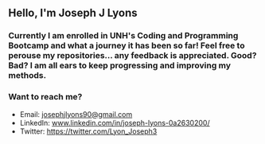 ## Hello, I'm Joseph J Lyons

### Currently I am enrolled in UNH's Coding and Programming Bootcamp and what a journey it has been so far! Feel free to perouse my repositories... any feedback is appreciated. Good? Bad? I am all ears to keep progressing and improving my methods.

### Want to reach me?
* Email: josephjlyons90@gmail.com
* LinkedIn: www.linkedin.com/in/joseph-lyons-0a2630200/
* Twitter: https://twitter.com/Lyon_Joseph3



<!--
**Josephjlyons/Josephjlyons** is a ✨ _special_ ✨ repository because its `README.md` (this file) appears on your GitHub profile.

Here are some ideas to get you started:

- 🔭 I’m currently working on ...
- 🌱 I’m currently learning ...
- 👯 I’m looking to collaborate on ...
- 🤔 I’m looking for help with ...
- 💬 Ask me about ...
- 📫 How to reach me: ...
- 😄 Pronouns: ...
- ⚡ Fun fact: ...
-->
